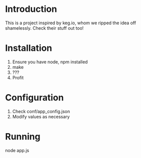 # Introduction

This is a project inspired by keg.io, whom we ripped the idea off shamelessly. Check their stuff out too!

# Installation

1. Ensure you have node, npm installed
2. make 
3. ???
4. Profit

# Configuration

1. Check conf/app_config.json
2. Modify values as necessary

# Running

  node app.js
